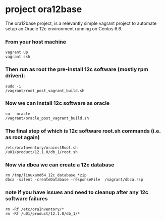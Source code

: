 
# project ora12base

The ora12base project, is a relevantly simple vagrant project to automate setup an Oracle 12c environment running on Centos 6.6.

### From your host machine

```
vagrant up
vagrant ssh
```

### Then run as root the pre-install 12c software (mostly rpm driven):

```
sudo -i
/vagrant/root_post_vagrant_build.sh
```

### Now we can install 12c software as oracle

```
su - oracle
/vagrant/oracle_post_vagrant_build.sh
```

### The final step of which is 12c software root.sh commands (i.e. as root again)

``` 
/etc/oraInventory/orainstRoot.sh
/u01/product/12.1.0/db_1/root.sh
```

### Now via dbca we can create a 12c database

```
rm /tmp/linuxamd64_12c_database_*zip
dbca -silent -createDatabase -responseFile  /vagrant/dbca.rsp
```

### note if you have issues and need to cleanup after any 12c software failures

```
rm -Rf /etc/oraInventory/*
rm -Rf /u01/product/12.1.0/db_1/*
```





   

